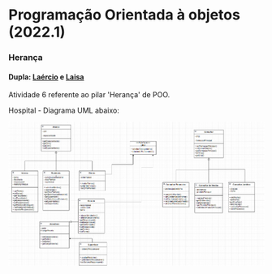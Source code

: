 # Programação Orientada à objetos (2022.1)

### Herança
#### Dupla: [Laércio](https://github.com/laercio-jr) e [Laisa](https://github.com/laisapereira)

Atividade 6 referente ao pilar 'Herança' de POO.

Hospital - Diagrama UML abaixo:

![UML](UML.png)
